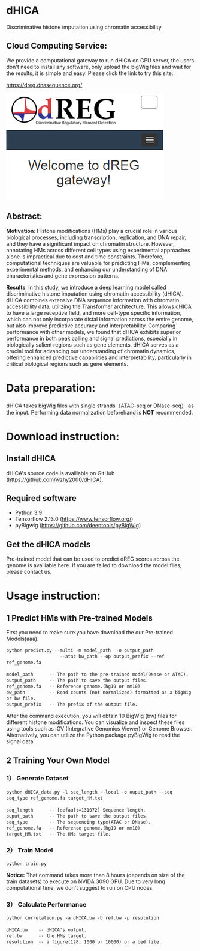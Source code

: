 dHICA
===============

Discriminative histone imputation using chromatin accessibility

Cloud Computing Service:
-------------------------
We provide a computational gateway to run dHICA on GPU server, the users don't need to install any software, only upload the bigWig files and wait for the results, it is simple and easy. Please click the link to try this site:

https://dreg.dnasequence.org/


![Hi](https://github.com/Danko-Lab/dREG/raw/master/dreg-gateway.png?v=4&s=200 "dREG gateway")


Abstract:
--------
**Motivation**: Histone modifications (HMs) play a crucial role in various biological processes, including transcription, replication, and DNA repair, and they have a significant impact on chromatin structure. However, annotating HMs across different cell types using experimental approaches alone is impractical due to cost and time constraints. Therefore, computational techniques are valuable for predicting HMs, complementing experimental methods, and enhancing our understanding of DNA characteristics and gene expression patterns.

**Results**: In this study, we introduce a deep learning model called discriminative histone imputation using chromatin accessibility (dHICA). dHICA combines extensive DNA sequence information with chromatin accessibility data, utilizing the Transformer architecture. This allows dHICA to have a large receptive field, and more cell-type specific information, which can not only incorporate distal information across the entire genome, but also improve predictive accuracy and interpretability. Comparing performance with other models, we found that dHICA exhibits superior performance in both peak calling and signal predictions, especially in biologically salient regions such as gene elements. dHICA serves as a crucial tool for advancing our understanding of chromatin dynamics, offering enhanced predictive capabilities and interpretability, particularly in critical biological regions such as gene elements. 

Data preparation: 
==========================

dHICA takes bigWig files with single strands（ATAC-seq or DNase-seq） as the input. Performing data normalization beforehand is **NOT** recommended.


Download instruction: 
==========================
Install dHICA
------------
dHICA's source code is availiable on GitHub (https://github.com/wzhy2000/dHICA).  

Required software
-----------------
* Python 3.9
* Tensorflow 2.13.0 (https://www.tensorflow.org/)
* pyBigwig (https://github.com/deeptools/pyBigWig)


Get the dHICA models
-------------------
Pre-trained model that can be used to predict dREG scores across the genome is availiable here.
If you are failed to download the model files, please contact us.

Usage instruction:
===================

## 1 Predict HMs with Pre-trained Models
First you need to make sure you have download the our Pre-trained Models(aaa).

    python predict.py --multi -m model_path  -o output_path 
                        --atac bw_path --op output_prefix --ref ref_genome.fa

    model_path      -- The path to the pre-trained model(DNase or ATAC).
    output_path     -- The path to save the output files.
    ref_genome.fa   -- Reference genome.(hg19 or mm10)
    bw_path         -- Read counts (not normalized) formatted as a bigWig or bw file.
    output_prefix   -- The prefix of the output file.

After the command execution, you will obtain 10 BigWig (bw) files for different histone modifications. You can visualize and inspect these files using tools such as IGV (Integrative Genomics Viewer) or Genome Browser. Alternatively, you can utilize the Python package pyBigWig to read the signal data.

## 2 Training Your Own Model
### 1） Generate Dataset
    python dHICA_data.py -l seq_length --local -o ouput_path --seq seq_type ref_genome.fa target_HM.txt
    
    seq_length      -- [default=131072] Sequence length.
    ouput_path      -- The path to save the output files.
    seq_type        -- The sequencing type(ATAC or DNase).
    ref_genome.fa   -- Reference genome.(hg19 or mm10)
    target_HM.txt   -- The HMs target file.


### 2） Train Model 
    python train.py

**Notice:** 
That command takes more than 8 hours (depends on size of the train datasets) to execute on NVIDA 3090 GPU. Due to very long computational time, we don't suggest to run on CPU nodes.

### 3） Calculate Performance
    python correlation.py -a dHICA.bw -b ref.bw -p resolution

    dHICA.bw    -- dHICA's output.
    ref.bw      -- the HMs target.
    resolution  -- a figure(128, 1000 or 10000) or a bed file.


